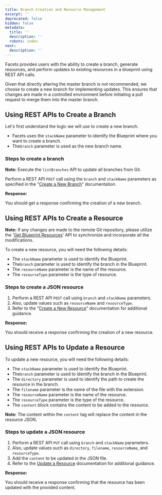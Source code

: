 ```yaml
---
title: Branch Creation and Resource Management
excerpt: ''
deprecated: false
hidden: false
metadata:
  title: ''
  description: ''
  robots: index
next:
  description: ''
---
```

Facets provides users with the ability to create a branch, generate resources, and perform updates to existing resources in a blueprint using REST API calls.

Given that directly altering the master branch is not recommended, we choose to create a new branch for implementing updates. This ensures that changes are made in a controlled environment before initiating a pull request to merge them into the master branch.

## Using REST APIs to Create a Branch

Let's first understand the logic we will use to create a new branch.

- Facets uses the `stackName` parameter to identify the Blueprint where you want to create a branch.
- The`branch` parameter is used as the new branch name.

### Steps to create a branch

**Note:** Execute the `listBranches` API to update all branches from Git.

Perform a REST API `POST` call using the `branch` and `stackName` parameters as specified in the "[Create a New Branch](https://readme.facets.cloud/reference/create-a-new-branch)" documentation.

**Response:**

You should get a response confirming the creation of a new branch.

## Using REST APIs to Create a Resource

**Note:** If any changes are made to the remote Git repository, please utilize the '[Get Blueprint Resources](https://readme.facets.cloud/reference/get-blueprint-resources)' API to synchronize and incorporate all the modifications.

To create a new resource, you will need the following details:

- The `stackName` parameter is used to identify the Blueprint.
- The`branch` parameter is used to identify the branch in the Blueprint.
- The `resourceName` parameter is the name of the resource.
- The `resourceType` parameter is the type of resource.

### Steps to create a JSON resource

1. Perform a REST API `POST` call using `branch` and `stackName` parameters. 
2. Also, update values such as `resourceName` and `resourceType`.
3. Refer to the "[Create a New Resource](https://readme.facets.cloud/reference/create-a-new-resource)" documentation for additional guidance.

**Response:**

You should receive a response confirming the creation of a new resource.

## Using REST APIs to Update a Resource

To update a new resource, you will need the following details:

- The `stackName` parameter is used to identify the Blueprint.
- The`branch` parameter is used to identify the branch in the Blueprint.
- The `directory` parameter is used to identify the path to create the resource in the branch.
- The `filename` parameter is the name of the file with the extension.
- The `resourceName` parameter is the name of the resource.
- The `resourceType` parameter is the type of the resource.
- The `content` block contains the content to be added to the resource.

**Note:** The content within the `content` tag will replace the content in the resource JSON.

### Steps to update a JSON resource

1. Perform a REST API `PUT` call using `branch` and `stackName` parameters. 
2. Also, update values such as `directory`, `filename`, `resourceName`, and `resourceType`.
3. Add the `content` to be updated in the JSON file.
4. Refer to the [Update a Resource](https://readme.facets.cloud/reference/update-a-resource) documentation for additional guidance.

**Response:**

You should receive a response confirming that the resource has been updated with the provided content.